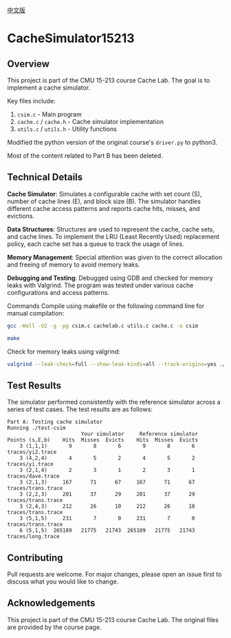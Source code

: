 [中文版](README_SCH.md)
# CacheSimulator15213

## Overview
This project is part of the CMU 15-213 course Cache Lab. The goal is to implement a cache simulator.

Key files include:

1. `csim.c` - Main program
2. `cache.c` / `cache.h` - Cache simulator implementation
3. `utils.c` / `utils.h` - Utility functions

Modified the python version of the original course's `driver.py` to python3.

Most of the content related to Part B has been deleted.

## Technical Details
**Cache Simulator**: Simulates a configurable cache with set count (S), number of cache lines (E), and block size (B). The simulator handles different cache access patterns and reports cache hits, misses, and evictions.

**Data Structures**: Structures are used to represent the cache, cache sets, and cache lines. To implement the LRU (Least Recently Used) replacement policy, each cache set has a queue to track the usage of lines.

**Memory Management**: Special attention was given to the correct allocation and freeing of memory to avoid memory leaks.

**Debugging and Testing**: Debugged using GDB and checked for memory leaks with Valgrind. The program was tested under various cache configurations and access patterns.

Commands
Compile using makefile or the following command line for manual compilation:
```zsh
gcc -Wall -O2 -g -pg csim.c cachelab.c utils.c cache.c -o csim
```
```zsh
make
```
Check for memory leaks using valgrind:
```zsh
valgrind --leak-check=full --show-leak-kinds=all --track-origins=yes ./csim -s 2 -E 1 -b 3 -t traces/trans.trace
```

## Test Results
The simulator performed consistently with the reference simulator across a series of test cases. The test results are as follows:

    Part A: Testing cache simulator
    Running ./test-csim
                            Your simulator     Reference simulator
    Points (s,E,b)    Hits  Misses  Evicts    Hits  Misses  Evicts
        3 (1,1,1)       9       8       6       9       8       6  traces/yi2.trace
        3 (4,2,4)       4       5       2       4       5       2  traces/yi.trace
        3 (2,1,4)       2       3       1       2       3       1  traces/dave.trace
        3 (2,1,3)     167      71      67     167      71      67  traces/trans.trace
        3 (2,2,3)     201      37      29     201      37      29  traces/trans.trace
        3 (2,4,3)     212      26      10     212      26      10  traces/trans.trace
        3 (5,1,5)     231       7       0     231       7       0  traces/trans.trace
        6 (5,1,5)  265189   21775   21743  265189   21775   21743  traces/long.trace

## Contributing
Pull requests are welcome. For major changes, please open an issue first to discuss what you would like to change.

## Acknowledgements
This project is part of the CMU 15-213 course Cache Lab. The original files are provided by the course page.
